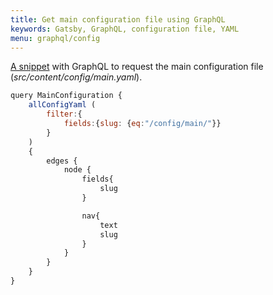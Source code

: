```yaml
---
title: Get main configuration file using GraphQL
keywords: Gatsby, GraphQL, configuration file, YAML
menu: graphql/config
---
```



[A snippet](/snippets/main/graphql-main-config/ "GraphQL, main configuration") with GraphQL to request the main configuration file (*src/content/config/main.yaml*).

```javascript
query MainConfiguration {
    allConfigYaml (
        filter:{
            fields:{slug: {eq:"/config/main/"}}
        }
    )
    {
        edges {
            node {
                fields{
                    slug
                }

                nav{
                    text
                    slug
                }
            }
        }
    }
}

```
